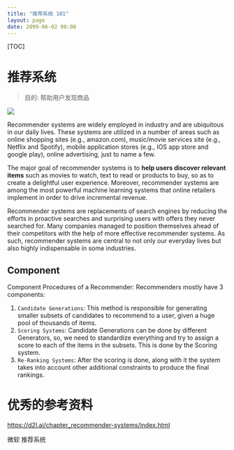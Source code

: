 ```yaml
---
title: "推荐系统 101"
layout: page
date: 2099-06-02 00:00
---
```

[TOC]


# 推荐系统

> 目的: 帮助用户发现商品
> 
![](https://d2l.ai/_images/rec-intro.svg)

Recommender systems are widely employed in industry and are ubiquitous in our daily lives. These systems are utilized in a number of areas such as online shopping sites (e.g., amazon.com), music/movie services site (e.g., Netflix and Spotify), mobile application stores (e.g., IOS app store and google play), online advertising, just to name a few.

The major goal of recommender systems is to **help users discover relevant items** such as movies to watch, text to read or products to buy, so as to create a delightful user experience. Moreover, recommender systems are among the most powerful machine learning systems that online retailers implement in order to drive incremental revenue. 

Recommender systems are replacements of search engines by reducing the efforts in proactive searches and surprising users with offers they never searched for. Many companies managed to position themselves ahead of their competitors with the help of more effective recommender systems. As such, recommender systems are central to not only our everyday lives but also highly indispensable in some industries.

## Component

Component Procedures of a Recommender:
Recommenders mostly have 3 components:
1. `Candidate Generations`: This method is responsible for generating smaller subsets of candidates to recommend to a user, given a huge pool of thousands of items.
2. `Scoring Systems`: Candidate Generations can be done by different Generators, so, we need to standardize everything and try to assign a score to each of the items in the subsets. This is done by the Scoring system.
3. `Re-Ranking Systems`: After the scoring is done, along with it the system takes into account other additional constraints to produce the final rankings.

# 优秀的参考资料
https://d2l.ai/chapter_recommender-systems/index.html

微软 推荐系统